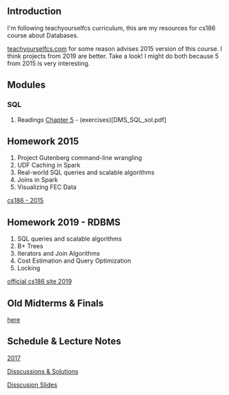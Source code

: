 ## Introduction
I'm following teachyourselfcs curriculum, this are my resources for cs186 course
about Databases.

[teachyourselfcs.com](https://teachyourselfcs.com/#databases) for some reason advises 2015 version of this course. I think
projects from 2019 are better. Take a look! I might do both because 5 from 2015
is very interesting.


## Modules

### SQL

1. Readings [Chapter 5](DMS_SQL.pdf) - (exercises)[DMS_SQL_sol.pdf]

## Homework 2015
1. Project Gutenberg command-line wrangling
2. UDF Caching in Spark
3. Real-world SQL queries and scalable algorithms
4. Joins in Spark
5. Visualizing FEC Data

[cs186 - 2015](https://sites.google.com/site/cs186spring2015/home/schedule-and-notes)

## Homework 2019 - RDBMS
1. SQL queries and scalable algorithms
2. B+ Trees
3. Iterators and Join Algorithms
4. Cost Estimation and Query Optimization
5. Locking

[official cs186 site 2019](https://www.cs186berkeley.net/)


## Old Midterms & Finals

[here](https://hkn.eecs.berkeley.edu/exams/course/cs/186)


## Schedule & Lecture Notes

[2017](https://sites.google.com/site/cs186fall17/home/schedule-and-notes)

[Disscussions & Solutions](https://drive.google.com/drive/u/0/folders/1e41OxLM2C1OyfrhYqo-dJyCfIWEWskZe)

[Disscusion Slides](https://drive.google.com/drive/u/0/folders/1J2wb6FdwaDIQ8Y8xHnN4RcsUzajpTzb2)

